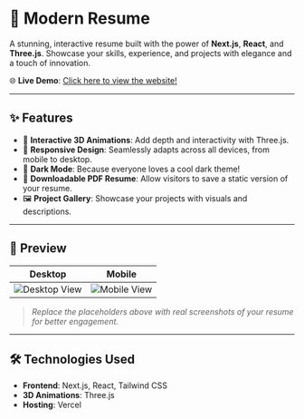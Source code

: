 # 🚀 **Modern Resume**

A stunning, interactive resume built with the power of **Next.js**, **React**, and **Three.js**. Showcase your skills, experience, and projects with elegance and a touch of innovation.  

🌐 **Live Demo**: [Click here to view the website!](https://resume-piyush20502s-projects.vercel.app/)  

---

## ✨ **Features**  

- 🌌 **Interactive 3D Animations**: Add depth and interactivity with Three.js.  
- 📱 **Responsive Design**: Seamlessly adapts across all devices, from mobile to desktop.  
- 🌙 **Dark Mode**: Because everyone loves a cool dark theme!  
- 📄 **Downloadable PDF Resume**: Allow visitors to save a static version of your resume.  
- 🖼️ **Project Gallery**: Showcase your projects with visuals and descriptions.  

---

## 📸 **Preview**

| **Desktop** | **Mobile** |  
|-------------|------------|  
| ![Desktop View]([https://via.placeholder.com](https://drive.google.com/file/d/1tOe08y-E3Z-tGjMEeakEIZaCjlLUbePv/view?usp=sharing)) | ![Mobile View](https://via.placeholder.com/300x500) |  

> _Replace the placeholders above with real screenshots of your resume for better engagement._

---

## 🛠️ **Technologies Used**  

- **Frontend**: Next.js, React, Tailwind CSS  
- **3D Animations**: Three.js  
- **Hosting**: Vercel  
